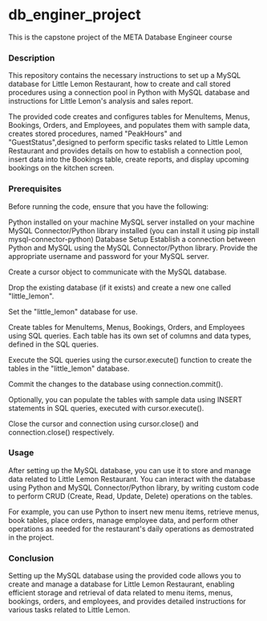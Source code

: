 # db_enginer_project
This is the capstone project of the META Database Engineer course

### Description
This repository contains the necessary instructions to set up a MySQL database for Little Lemon Restaurant, how to create and call stored procedures using a connection pool in Python with MySQL database and instructions for Little Lemon's analysis and sales report.

The provided code creates and configures tables for MenuItems, Menus, Bookings, Orders, and Employees, and populates them with sample data, creates stored procedures, named "PeakHours" and "GuestStatus",designed to perform specific tasks related to Little Lemon Restaurant and provides details on how to establish a connection pool, insert data into the Bookings table, create reports, and display upcoming bookings on the kitchen screen.

### Prerequisites
Before running the code, ensure that you have the following:

Python installed on your machine MySQL server installed on your machine MySQL Connector/Python library installed (you can install it using pip install mysql-connector-python) Database Setup Establish a connection between Python and MySQL using the MySQL Connector/Python library. Provide the appropriate username and password for your MySQL server.

Create a cursor object to communicate with the MySQL database.

Drop the existing database (if it exists) and create a new one called "little_lemon".

Set the "little_lemon" database for use.

Create tables for MenuItems, Menus, Bookings, Orders, and Employees using SQL queries. Each table has its own set of columns and data types, defined in the SQL queries.

Execute the SQL queries using the cursor.execute() function to create the tables in the "little_lemon" database.

Commit the changes to the database using connection.commit().

Optionally, you can populate the tables with sample data using INSERT statements in SQL queries, executed with cursor.execute().

Close the cursor and connection using cursor.close() and connection.close() respectively.

### Usage
After setting up the MySQL database, you can use it to store and manage data related to Little Lemon Restaurant. You can interact with the database using Python and MySQL Connector/Python library, by writing custom code to perform CRUD (Create, Read, Update, Delete) operations on the tables.

For example, you can use Python to insert new menu items, retrieve menus, book tables, place orders, manage employee data, and perform other operations as needed for the restaurant's daily operations as demostrated in the project.

### Conclusion
Setting up the MySQL database using the provided code allows you to create and manage a database for Little Lemon Restaurant, enabling efficient storage and retrieval of data related to menu items, menus, bookings, orders, and employees, and provides detailed instructions for various tasks related to Little Lemon.
